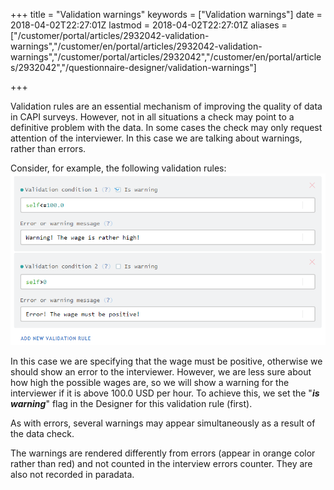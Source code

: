 ﻿+++
title = "Validation warnings"
keywords = ["Validation warnings"]
date = 2018-04-02T22:27:01Z
lastmod = 2018-04-02T22:27:01Z
aliases = ["/customer/portal/articles/2932042-validation-warnings","/customer/en/portal/articles/2932042-validation-warnings","/customer/portal/articles/2932042","/customer/en/portal/articles/2932042","/questionnaire-designer/validation-warnings"]

+++

Validation rules are an essential mechanism of improving the quality of
data in CAPI surveys. However, not in all situations a check may point
to a definitive problem with the data. In some cases the check may only
request attention of the interviewer. In this case we are talking about
warnings, rather than errors.  
  
Consider, for example, the following validation rules:  
![Validation rules: warnings and errors.](images/866694.png)  
  
In this case we are specifying that the wage must be positive, otherwise
we should show an error to the interviewer. However, we are less sure
about how high the possible wages are, so we will show a warning for the
interviewer if it is above 100.0 USD per hour. To achieve this, we set
the "***is warning***" flag in the Designer for this validation rule
(first).  
  
As with errors, several warnings may appear simultaneously as a result
of the data check.  
  
The warnings are rendered differently from errors (appear in orange
color rather than red) and not counted in the interview errors counter.
They are also not recorded in paradata.
